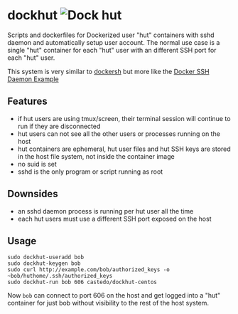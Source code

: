 dockhut ![Dock hut](http://upload.wikimedia.org/wikipedia/commons/thumb/4/4d/EcoTourismDocksChicoasen.jpg/320px-EcoTourismDocksChicoasen.jpg)
=======

Scripts and dockerfiles for Dockerized user "hut" containers with sshd daemon
and automatically setup user account. The normal use case is a single "hut"
container for each "hut" user with an different SSH port for each "hut" user.

This system is very similar to
[dockersh](https://github.com/Yelp/dockersh) but more like the
[Docker SSH Daemon Example](https://docs.docker.com/examples/running_ssh_service/)

Features
--------
* if hut users are using tmux/screen, their terminal session will continue to
  run if they are disconnected
* hut users can not see all the other users or processes running on the host
* hut containers are ephemeral, hut user files and hut SSH keys are stored in
  the host file system, not inside the container image
* no suid is set
* sshd is the only program or script running as root

Downsides
---------
* an sshd daemon process is running per hut user all the time
* each hut users must use a different SSH port exposed on the host

Usage
-----

```
sudo dockhut-useradd bob
sudo dockhut-keygen bob
sudo curl http://example.com/bob/authorized_keys -o ~bob/huthome/.ssh/authorized_keys
sudo dockhut-run bob 606 castedo/dockhut-centos
```

Now `bob` can connect to port 606 on the host and get logged into a "hut"
container for just bob without visibility to the rest of the host system.

